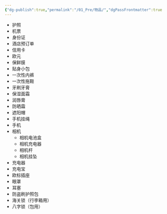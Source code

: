 ```yaml
---
{"dg-publish":true,"permalink":"/01_Pre/物品/","dgPassFrontmatter":true}
---
```



+ 护照
+ 机票
+ 身份证
+ 酒店预订单
+ 信用卡
+ 欧元
+ 保鲜膜
+ 贴身小包
+ 一次性内裤
+ 一次性拖鞋
+ 牙刷牙膏
+ 保湿面霜
+ 润唇膏
+ 防晒霜
+ 遮阳帽
+ 手机挂绳
+ 手机
+ 相机
	+ 相机电池盒
	+ 相机充电器
	+ 相机杆
	+ 相机挂坠
+ 充电器
+ 充电宝
+ 欧标插座
+ 眼罩
+ 耳塞
+ 防盗刷护照包
+ 海关锁（行李箱用）
+ 八字锁（包用）
